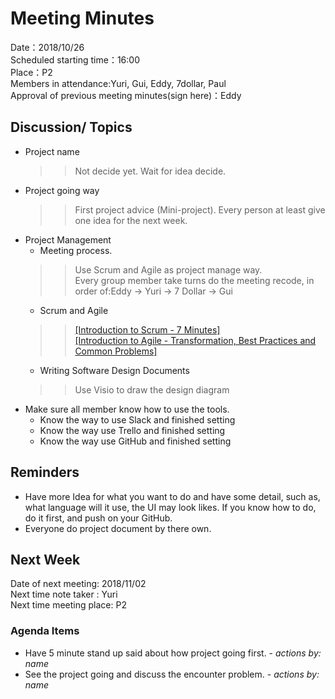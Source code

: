 # Meeting Minutes 
Date：2018/10/26</br>
Scheduled starting time：16:00</br>
Place：P2</br>
Members in attendance:Yuri, Gui, Eddy, 7dollar, Paul</br>
Approval of previous meeting minutes(sign here)：Eddy</br>
## Discussion/ Topics
* Project name<br>
  >>Not decide yet. Wait for idea decide.
* Project going way<br>
  >>First project advice (Mini-project). Every person at least give one idea for the next week.<br>
* Project Management<br>
  * Meeting process.<br>
  >>Use Scrum and Agile as project manage way.<br>
  >>Every group member take turns do the meeting recode, in order of:Eddy -> Yuri -> 7 Dollar -> Gui<br>
  * Scrum and Agile<br>
  >>[[Introduction to Scrum - 7 Minutes]](https://www.youtube.com/watch?v=9TycLR0TqFA
)<br>
  >>[[Introduction to Agile - Transformation, Best Practices and Common Problems]](https://www.youtube.com/watch?v=fCE1PmtbGXQ)<br>
  * Writing Software Design Documents<br>
  >>Use Visio to draw the design diagram<br>
* Make sure all member know how to use the tools.<br>
  * Know the way to use Slack and finished setting<br>
  * Know the way use Trello and finished setting<br>
  * Know the way use GitHub and finished setting<br>
## Reminders<br>
  * Have more Idea for what you want to do and have some detail, such as, what language will it use, the UI may look likes. If you know how to do, do it first, and push on your GitHub.<br>
  * Everyone do project document by there own.<br>
## Next Week<br>
Date of next meeting: 2018/11/02<br>
Next time note taker : Yuri<br>
Next time meeting place: P2<br>
### Agenda Items 
  * Have 5 minute stand up said about how project going first. - *actions by: name*<br>
  * See the project going and discuss the encounter problem. - *actions by: name*<br>
  
